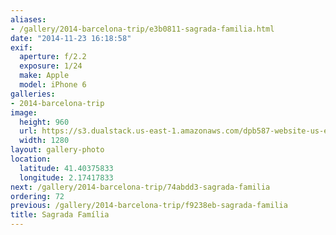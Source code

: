 ```yaml
---
aliases:
- /gallery/2014-barcelona-trip/e3b0811-sagrada-familia.html
date: "2014-11-23 16:18:58"
exif:
  aperture: f/2.2
  exposure: 1/24
  make: Apple
  model: iPhone 6
galleries:
- 2014-barcelona-trip
image:
  height: 960
  url: https://s3.dualstack.us-east-1.amazonaws.com/dpb587-website-us-east-1/asset/gallery/2014-barcelona-trip/e3b0811-sagrada-familia~1280.jpg
  width: 1280
layout: gallery-photo
location:
  latitude: 41.40375833
  longitude: 2.17417833
next: /gallery/2014-barcelona-trip/74abdd3-sagrada-familia
ordering: 72
previous: /gallery/2014-barcelona-trip/f9238eb-sagrada-familia
title: Sagrada Família
---
```

